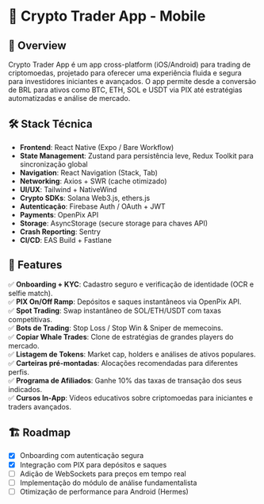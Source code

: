 # 🚀 Crypto Trader App - Mobile

## 📌 Overview

Crypto Trader App é um app cross-platform (iOS/Android) para trading de criptomoedas, projetado para oferecer uma experiência fluida e segura para investidores iniciantes e avançados. O app permite desde a conversão de BRL para ativos como BTC, ETH, SOL e USDT via PIX até estratégias automatizadas e análise de mercado.

## 🛠️ Stack Técnica

- **Frontend**: React Native (Expo / Bare Workflow)
- **State Management**: Zustand para persistência leve, Redux Toolkit para sincronização global
- **Navigation**: React Navigation (Stack, Tab)
- **Networking**: Axios + SWR (cache otimizado)
- **UI/UX**: Tailwind + NativeWind
- **Crypto SDKs**: Solana Web3.js, ethers.js
- **Autenticação**: Firebase Auth / OAuth + JWT
- **Payments**: OpenPix API
- **Storage**: AsyncStorage (secure storage para chaves API)
- **Crash Reporting**: Sentry
- **CI/CD**: EAS Build + Fastlane

## 📲 Features

✅ **Onboarding + KYC**: Cadastro seguro e verificação de identidade (OCR e selfie match).  
✅ **PIX On/Off Ramp**: Depósitos e saques instantâneos via OpenPix API.  
✅ **Spot Trading**: Swap instantâneo de SOL/ETH/USDT com taxas competitivas.  
✅ **Bots de Trading**: Stop Loss / Stop Win & Sniper de memecoins.  
✅ **Copiar Whale Trades**: Clone de estratégias de grandes players do mercado.  
✅ **Listagem de Tokens**: Market cap, holders e análises de ativos populares.  
✅ **Carteiras pré-montadas**: Alocações recomendadas para diferentes perfis.  
✅ **Programa de Afiliados**: Ganhe 10% das taxas de transação dos seus indicados.  
✅ **Cursos In-App**: Vídeos educativos sobre criptomoedas para iniciantes e traders avançados.  

## 🏗️ Roadmap

- [x] Onboarding com autenticação segura
- [x] Integração com PIX para depósitos e saques
- [ ] Adição de WebSockets para preços em tempo real
- [ ] Implementação do módulo de análise fundamentalista
- [ ] Otimização de performance para Android (Hermes)
